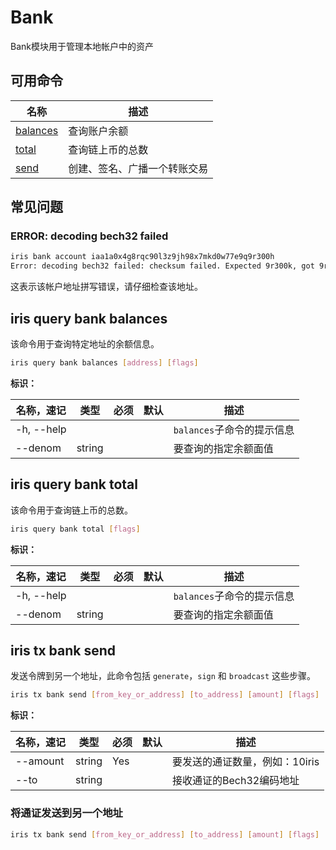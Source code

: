 # Bank

Bank模块用于管理本地帐户中的资产

## 可用命令

| 名称                                             | 描述                         |
| ------------------------------------------------ | ---------------------------- |
| [balances](#iris-query-bank-balances)            | 查询账户余额              |
| [total](#iris-query-bank-total)                  | 查询链上币的总数           |
| [send](#iris-tx-bank-send)                       | 创建、签名、广播一个转账交易 |

## 常见问题

### ERROR: decoding bech32 failed

```bash
iris bank account iaa1a0x4g8rqc90l3z9jh98x7mkd0w77e9q9r300h 
Error: decoding bech32 failed: checksum failed. Expected 9r300k, got 9r300h.
```

这表示该帐户地址拼写错误，请仔细检查该地址。


## iris query bank balances

该命令用于查询特定地址的余额信息。

```bash
iris query bank balances [address] [flags]
```

**标识：**

| 名称，速记   | 类型   | 必须 | 默认                  | 描述                                 |
| ------------ | ------ | -------- | --------------------- | ------------------------------------ |
| -h, --help   |        |          |                       | `balances`子命令的提示信息            |
| --denom      | string |          |                       | 要查询的指定余额面值          |


## iris query bank total

该命令用于查询链上币的总数。

```bash
iris query bank total [flags]
```

**标识：**

| 名称，速记   | 类型   | 必须 | 默认                  | 描述                                 |
| ------------ | ------ | -------- | --------------------- | ------------------------------------ |
| -h, --help   |        |          |                       | `balances`子命令的提示信息            |
| --denom      | string |          |                       | 要查询的指定余额面值          |

## iris tx bank send

发送令牌到另一个地址，此命令包括 `generate`，`sign` 和 `broadcast` 这些步骤。

```bash
iris tx bank send [from_key_or_address] [to_address] [amount] [flags]
```

**标识：**

| 名称，速记 | 类型   | 必须 | 默认 | 描述                           |
| ---------- | ------ | -------- | ---- | ------------------------------ |
| --amount   | string | Yes      |      | 要发送的通证数量，例如：10iris |
| --to       | string |          |      | 接收通证的Bech32编码地址       |

### 将通证发送到另一个地址

```bash
iris tx bank send [from_key_or_address] [to_address] [amount] [flags]
```

